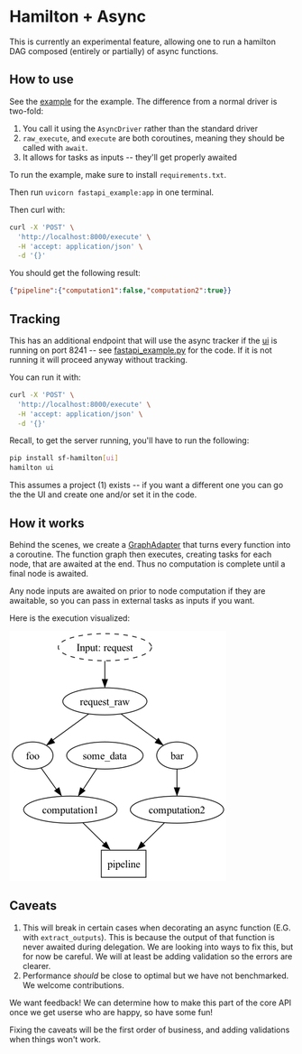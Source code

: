 # Hamilton + Async

This is currently an experimental feature, allowing one to run a hamilton DAG composed (entirely or partially) of async functions.

## How to use

See the [example](fastapi.py) for the example. The difference from a normal driver is two-fold:

1. You call it using the `AsyncDriver` rather than the standard driver
2. `raw_execute`, and `execute` are both coroutines, meaning they should be called with `await`.
3. It allows for tasks as inputs -- they'll get properly awaited

To run the example, make sure to install `requirements.txt`.

Then run `uvicorn fastapi_example:app` in one terminal.

Then curl with:

```bash
curl -X 'POST' \
  'http://localhost:8000/execute' \
  -H 'accept: application/json' \
  -d '{}'
```

You should get the following result:

```json
{"pipeline":{"computation1":false,"computation2":true}}
```

## Tracking

This has an additional endpoint that will use the async tracker if the [ui](https://hamilton.dagworks.io/en/latest/concepts/ui/)
is running on port 8241 -- see [fastapi_example.py](fastapi_example.py) for the code.
If it is not running it will proceed anyway without tracking.

You can run it with:

```bash
curl -X 'POST' \
  'http://localhost:8000/execute' \
  -H 'accept: application/json' \
  -d '{}'
```

Recall, to get the server running, you'll have to run the following:

```bash
pip install sf-hamilton[ui]
hamilton ui
```

This assumes a project (1) exists -- if you want a different one you can go the the UI and create one and/or set it in the code.


## How it works

Behind the scenes, we create a [GraphAdapter](../../hamilton/experimental/h_async.py)
that turns every function into a coroutine. The function graph then executes, creating tasks for each node,
that are awaited at the end. Thus no computation is complete until a final node
is awaited.

Any node inputs are awaited on prior to node computation if they are awaitable, so you can pass
in external tasks as inputs if you want.

Here is the execution visualized:

![pipeline](pipeline.dot.png)

## Caveats

1. This will break in certain cases when decorating an async function (E.G. with `extract_outputs`).
This is because the output of that function is never awaited during delegation. We are looking into ways to fix this,
but for now be careful. We will at least be adding validation so the errors are clearer.
2. Performance *should* be close to optimal but we have not benchmarked. We welcome contributions.

We want feedback! We can determine how to make this part of the core API once we get userse who are happy,
so have some fun!

Fixing the caveats will be the first order of business, and adding validations when things won't work.
